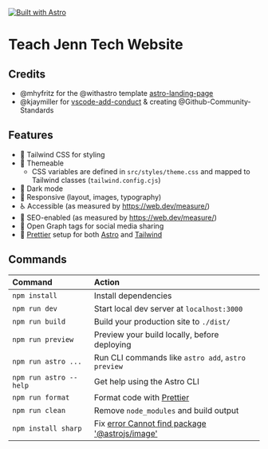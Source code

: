 [![Built with Astro](https://astro.badg.es/v1/built-with-astro.svg)](https://astro.build)

# Teach Jenn Tech Website

## Credits

- @mhyfritz for the @withastro template [astro-landing-page](https://github.com/mhyfritz/astro-landing-page)
- @kjaymiller for [vscode-add-conduct](https://github.com/Github-Community-Standards/vscode-add-conduct) & creating @Github-Community-Standards


## Features

- 💨 Tailwind CSS for styling
- 🎨 Themeable
  - CSS variables are defined in `src/styles/theme.css` and mapped to Tailwind classes (`tailwind.config.cjs`)
- 🌙 Dark mode
- 📱 Responsive (layout, images, typography)
- ♿ Accessible (as measured by https://web.dev/measure/)
- 🔎 SEO-enabled (as measured by https://web.dev/measure/)
- 🔗 Open Graph tags for social media sharing
- 💅 [Prettier](https://prettier.io/) setup for both [Astro](https://github.com/withastro/prettier-plugin-astro) and [Tailwind](https://github.com/tailwindlabs/prettier-plugin-tailwindcss)

## Commands

| Command                | Action                                             |
| :--------------------- | :------------------------------------------------- |
| `npm install`          | Install dependencies                               |
| `npm run dev`          | Start local dev server at `localhost:3000`         |
| `npm run build`        | Build your production site to `./dist/`            |
| `npm run preview`      | Preview your build locally, before deploying       |
| `npm run astro ...`    | Run CLI commands like `astro add`, `astro preview` |
| `npm run astro --help` | Get help using the Astro CLI                       |
| `npm run format`       | Format code with [Prettier](https://prettier.io/)  |
| `npm run clean`        | Remove `node_modules` and build output             |
| `npm install sharp`        | Fix [error   Cannot find package '@astrojs/image'](https://docs.astro.build/en/guides/integrations-guide/image/#installing-sharp-optional)            |